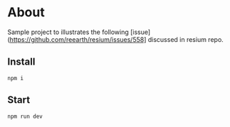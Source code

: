 # About

Sample project to illustrates the following [issue](https://github.com/reearth/resium/issues/558] discussed in resium repo.

## Install 
`npm i`

## Start
`npm run dev`
